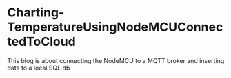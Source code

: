 # Charting-TemperatureUsingNodeMCUConnectedToCloud
This blog is about connecting the NodeMCU to a MQTT broker and inserting data to a local SQL db
